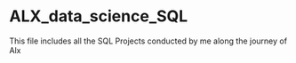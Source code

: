 # ALX_data_science_SQL
This file includes all the SQL Projects conducted by me along the journey of Alx
